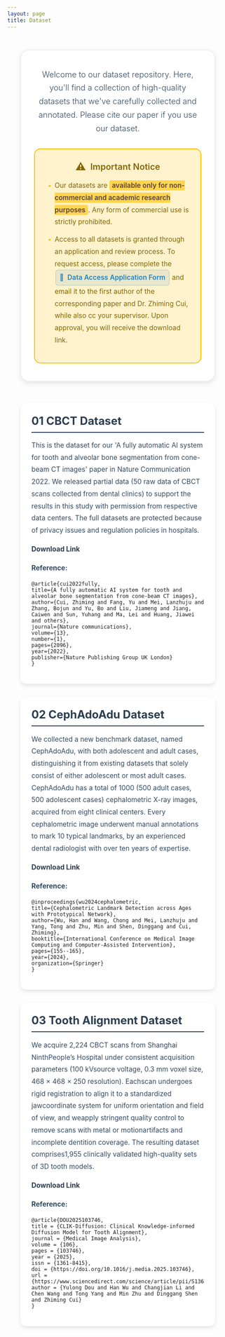 ```yaml
---
layout: page
title: Dataset
---
```


<style>
    .dataset-container {
        max-width: 900px;
        margin: 0 auto;
        padding: 30px;
    }
    .dataset-item {
        background-color: #ffffff;
        border-radius: 12px;
        padding: 25px;
        margin-bottom: 30px;
        box-shadow: 0 4px 8px rgba(0,0,0,0.1);
        transition: transform 0.3s ease, box-shadow 0.3s ease;
    }
    .dataset-item:hover {
        transform: translateY(-5px);
        box-shadow: 0 6px 12px rgba(0,0,0,0.15);
    }
    .dataset-item h2 {
        color: #2c3e50;
        margin-top: 0;
        font-size: 1.8em;
        border-bottom: 2px solid #2c3e50;;
        padding-bottom: 10px;
        margin-bottom: 15px;
    }
    .dataset-item p {
        color: #34495e;
        line-height: 1.8;
        font-size: 1.1em;
    }
    .dataset-item a {
        color: #2c3e50;;
        text-decoration: none;
        font-weight: bold;
        transition: color 0.3s ease;
    }
    .dataset-item a:hover {
        color: #2980b9;
        text-decoration: underline;
    }
    .intro {
        text-align: center;
        margin-bottom: 50px;
        background: #ffffff;
        color: #2c3e50;
        padding: 40px 30px;
        border-radius: 20px;
        box-shadow: 0 4px 12px rgba(0,0,0,0.1);
        border: 1px solid #e8e8e8;
    }
    .intro h1 {
        color: #2c3e50;
        font-size: 2.8em;
        margin-bottom: 20px;
        font-weight: 300;
        text-shadow: 0 2px 4px rgba(0,0,0,0.1);
    }
    .intro .welcome-text {
        color: #34495e;
        font-size: 1.3em;
        line-height: 1.7;
        max-width: 750px;
        margin: 0 auto 30px auto;
        font-weight: 300;
    }
    .notice-box {
        background: #fff3cd;
        border: 2px solid #ffc107;
        border-radius: 15px;
        padding: 25px;
        margin-top: 30px;
    }
    .notice-title {
        color: #856404;
        font-size: 1.4em;
        font-weight: 600;
        margin-bottom: 15px;
        display: flex;
        align-items: center;
        justify-content: center;
        gap: 10px;
    }
    .notice-title::before {
        content: "⚠️";
        font-size: 1.2em;
    }
    .notice-content {
        color: #856404;
        text-align: left;
        line-height: 1.8;
        font-size: 1.1em;
    }
    .notice-content ul {
        margin: 0;
        padding-left: 20px;
    }
    .notice-content li {
        margin-bottom: 12px;
        list-style-type: none;
        position: relative;
    }
    .notice-content li::before {
        content: "•";
        color: #ffc107;
        font-weight: bold;
        position: absolute;
        left: -15px;
    }
    .highlight-text {
        background: #ffd54f;
        padding: 2px 6px;
        border-radius: 4px;
        font-weight: 600;
        color: #5d4037;
    }
    .notice-content a {
        color: #2980b9;
        text-decoration: none;
        font-weight: 600;
        background: rgba(41, 128, 185, 0.1);
        padding: 3px 8px;
        border-radius: 6px;
        border: 1px solid rgba(41, 128, 185, 0.3);
        transition: all 0.3s ease;
        display: inline-block;
        margin: 0 2px;
    }
    .notice-content a:hover {
        background: #2980b9;
        color: white;
        border-color: #2980b9;
        transform: translateY(-1px);
        box-shadow: 0 2px 4px rgba(41, 128, 185, 0.3);
    }
    .notice-content a::before {
        content: "📄 ";
        margin-right: 4px;
    }
</style>

<div class="dataset-container">
    <div class="intro">
        <p class="welcome-text">
            Welcome to our dataset repository. Here, you'll find a collection of high-quality datasets that we've carefully collected and annotated. Please cite our paper if you use our dataset.
        </p>
        <div class="notice-box">
            <div class="notice-title">Important Notice</div>
            <div class="notice-content">
                <ul>
                    <li>Our datasets are <span class="highlight-text">available only for non-commercial and academic research purposes</span>. Any form of commercial use is strictly prohibited.</li>
                    <li>Access to all datasets is granted through an application and review process. To request access, please complete the <a href="/assets/dataset_application.pdf">Data Access Application Form</a> and email it to the first author of the corresponding paper and Dr. Zhiming Cui, while also cc your supervisor. Upon approval, you will receive the download link.</li>
                </ul>
            </div>
        </div>
    </div>
    <div class="dataset-item">
        <h2>01 CBCT Dataset</h2>
        <p>This is the dataset for our 'A fully automatic AI system for tooth and alveolar bone segmentation from cone-beam CT images' paper in  Nature Communication 2022. We released partial data (50 raw data of CBCT scans collected from dental clinics) to support the results in this study with permission from respective data centers. The full datasets are protected because of privacy issues and regulation policies in hospitals. </p>
        <p><a href="https://github.com/ErdanC/Tooth-and-alveolar-bone-segmentation-from-CBCT">Download Link</a></p>
        <p><strong>Reference:</strong></p>
        <pre><code>@article{cui2022fully,
title={A fully automatic AI system for tooth and alveolar bone segmentation from cone-beam CT images},
author={Cui, Zhiming and Fang, Yu and Mei, Lanzhuju and Zhang, Bojun and Yu, Bo and Liu, Jiameng and Jiang, Caiwen and Sun, Yuhang and Ma, Lei and Huang, Jiawei and others},
journal={Nature communications},
volume={13},
number={1},
pages={2096},
year={2022},
publisher={Nature Publishing Group UK London}
}</code></pre>
    </div>
    <div class="dataset-item">
        <h2>02 CephAdoAdu Dataset</h2>
        <p>We collected a new benchmark dataset, named CephAdoAdu, with both adolescent and adult cases, distinguishing it from existing datasets that solely consist of either adolescent or most adult cases. CephAdoAdu has a total of 1000 (500 adult cases, 500 adolescent cases) cephalometric X-ray images, acquired from eight clinical centers. Every cephalometric image underwent manual annotations to mark 10 typical landmarks, by an experienced dental radiologist with over ten years of expertise.</p>
        <p><a href="https://github.com/ShanghaiTech-IMPACT/CeLDA/">Download Link</a></p>
        <p><strong>Reference:</strong></p>
        <pre><code>@inproceedings{wu2024cephalometric,
title={Cephalometric Landmark Detection across Ages with Prototypical Network},
author={Wu, Han and Wang, Chong and Mei, Lanzhuju and Yang, Tong and Zhu, Min and Shen, Dinggang and Cui, Zhiming},
booktitle={International Conference on Medical Image Computing and Computer-Assisted Intervention},
pages={155--165},
year={2024},
organization={Springer}
}</code></pre>
    </div>
    <div class="dataset-item">
        <h2>03 Tooth Alignment Dataset</h2>
        <p>We acquire 2,224 CBCT scans from Shanghai NinthPeople’s Hospital under consistent acquisition parameters (100 kVsource voltage, 0.3 mm voxel size, 468 × 468 × 250 resolution). Eachscan undergoes rigid registration to align it to a standardized jawcoordinate system for uniform orientation and field of view, and weapply stringent quality control to remove scans with metal or motionartifacts and incomplete dentition coverage. The resulting dataset comprises1,955 clinically validated high-quality sets of 3D tooth models.</p>
        <p><a href="https://github.com/ShanghaiTech-IMPACT/CLIK-Diffusion">Download Link</a></p>
        <p><strong>Reference:</strong></p>
        <pre><code>@article{DOU2025103746,
title = {CLIK-Diffusion: Clinical Knowledge-informed Diffusion Model for Tooth Alignment},
journal = {Medical Image Analysis},
volume = {106},
pages = {103746},
year = {2025},
issn = {1361-8415},
doi = {https://doi.org/10.1016/j.media.2025.103746},
url = {https://www.sciencedirect.com/science/article/pii/S1361841525002932},
author = {Yulong Dou and Han Wu and Changjian Li and Chen Wang and Tong Yang and Min Zhu and Dinggang Shen and Zhiming Cui}
}</code></pre>
    </div>
</div>
